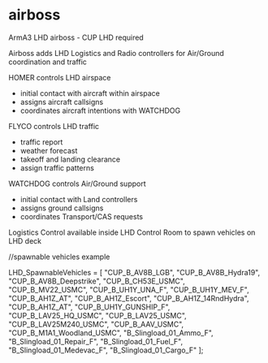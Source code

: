 # airboss
ArmA3 LHD airboss - CUP LHD required

Airboss adds LHD Logistics and Radio controllers for Air/Ground coordination and traffic

HOMER controls LHD airspace
- initial contact with aircraft within airspace
- assigns aircraft callsigns
- coordinates aircraft intentions with WATCHDOG

FLYCO controls LHD traffic
- traffic report
- weather forecast
- takeoff and landing clearance
- assign traffic patterns

WATCHDOG controls Air/Ground support
- initial contact with Land controllers
- assigns ground callsigns
- coordinates Transport/CAS requests

Logistics Control available inside LHD Control Room to spawn vehicles on LHD deck

//spawnable vehicles example

LHD_SpawnableVehicles = [
	"CUP_B_AV8B_LGB",
	"CUP_B_AV8B_Hydra19",
	"CUP_B_AV8B_Deepstrike",
	"CUP_B_CH53E_USMC",
	"CUP_B_MV22_USMC",
	"CUP_B_UH1Y_UNA_F",
	"CUP_B_UH1Y_MEV_F",
	"CUP_B_AH1Z_AT",
	"CUP_B_AH1Z_Escort",
	"CUP_B_AH1Z_14RndHydra",
	"CUP_B_AH1Z_AT",
	"CUP_B_UH1Y_GUNSHIP_F",
	"CUP_B_LAV25_HQ_USMC",
	"CUP_B_LAV25_USMC",
	"CUP_B_LAV25M240_USMC",
	"CUP_B_AAV_USMC",
	"CUP_B_M1A1_Woodland_USMC",
	"B_Slingload_01_Ammo_F",
	"B_Slingload_01_Repair_F",
	"B_Slingload_01_Fuel_F",
	"B_Slingload_01_Medevac_F",
	"B_Slingload_01_Cargo_F"
];
